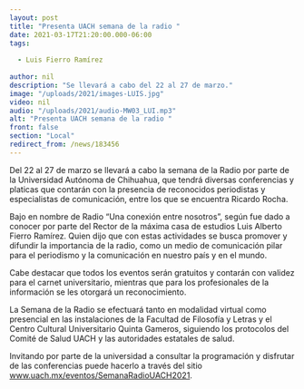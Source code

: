 ```yaml
---
layout: post
title: "Presenta UACH semana de la radio "
date: 2021-03-17T21:20:00.000-06:00
tags:
  
  - Luis Fierro Ramírez
  
author: nil
description: "Se llevará a cabo del 22 al 27 de marzo."
image: "/uploads/2021/images-LUIS.jpg"
video: nil
audio: "/uploads/2021/audio-MW03_LUI.mp3"
alt: "Presenta UACH semana de la radio "
front: false
section: "Local"
redirect_from: /news/183456
---
```


Del 22 al 27 de marzo se llevará a cabo la semana de la Radio por parte de la Universidad Autónoma de Chihuahua, que tendrá diversas conferencias y platicas que contarán con la presencia de reconocidos periodistas y especialistas de comunicación, entre los que se encuentra Ricardo Rocha.

Bajo en nombre de Radio “Una conexión entre nosotros”, según fue dado a conocer por parte del Rector de la máxima casa de estudios Luis Alberto Fierro Ramírez. Quien dijo que con estas actividades se busca promover y difundir la importancia de la radio, como un medio de comunicación pilar para el periodismo y la comunicación en nuestro país y en el mundo.

Cabe destacar que todos los eventos serán gratuitos y contarán con validez para el carnet universitario, mientras que para los profesionales de la información se les otorgará un reconocimiento. 

La Semana de la Radio se efectuará tanto en modalidad virtual como presencial en las instalaciones de la Facultad de Filosofía y Letras y el Centro Cultural Universitario Quinta Gameros, siguiendo los protocolos del Comité de Salud UACH y las autoridades estatales de salud.

Invitando por parte de la universidad a consultar la programación y disfrutar de las conferencias puede hacerlo a través del sitio www.uach.mx/eventos/SemanaRadioUACH2021.